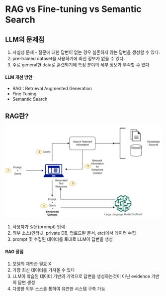 # RAG vs Fine-tuning vs Semantic Search

## LLM의 문제점
1. 사실성 문제 - 질문에 대한 답변이 없는 경우 실존하지 않는 답변을 생성할 수 있다.
2. pre-trained dataset을 사용하기에 최신 정보가 없을 수 있다.
3. 주로 general한 data로 훈련되기에 특정 분야의 세부 정보가 부족할 수 있다.

#### LLM 개선 방안
- RAG : Retrieval Augmented Generation
- Fine Tuning
- Semantic Search

## RAG란?
![RAG Workflow](./rag_llm.png)
1. 사용자가 질문(prompt) 입력
2. 외부 소스(인터넷, private DB, 업로드된 문서, etc)에서 데이터 수집
3. prompt 및 수집된 데이터를 토대로 LLM이 답변을 생성

#### RAG 장점
1. 모델의 재학습 필요 X
2. 가장 최신 데이터를 가져올 수 있다
3. LLM이 학습된 데이터 기반의 기억으로 답변을 생성하는것이 아닌 evidence 기반의 답변 생성
4. 다양한 외부 소스를 통하여 유연한 시스템 구축 가능
